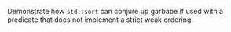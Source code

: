 Demonstrate how `std::sort` can conjure up garbabe if used with a predicate that does not implement a strict weak ordering.
